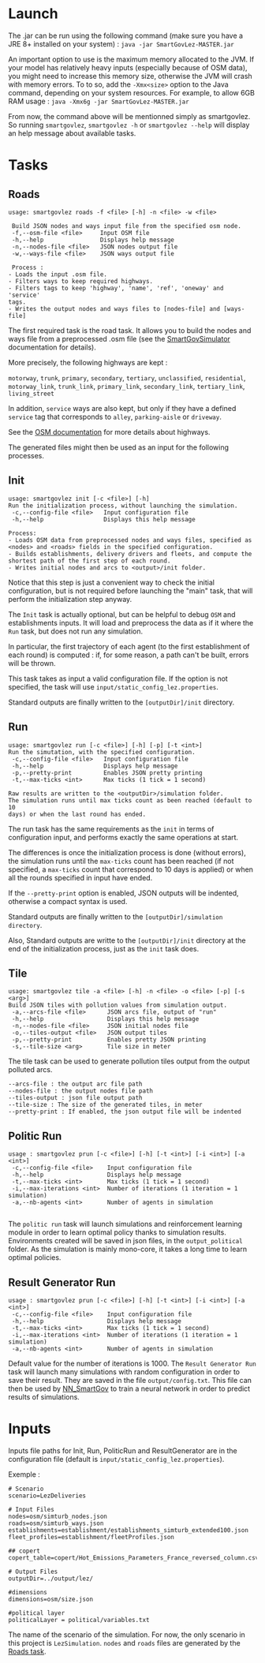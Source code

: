 # Launch
The .jar can be run using the following command (make sure you have a JRE 8+ installed on 
your system) :
`java -jar SmartGovLez-MASTER.jar`

An important option to use is the maximum memory allocated to the JVM. If your model has relatively 
heavy inputs (especially because of OSM data), you might need to increase this memory size, 
otherwise the JVM will crash with memory errors. To to so, add the `-Xmx<size>` option to the Java command, depending on your system resources. For example, to allow 6GB RAM usage :
`java -Xmx6g -jar SmartGovLez-MASTER.jar`

From now, the command above will be mentionned simply as smartgovlez.
So running `smartgovlez`, `smartgovlez -h` or `smartgovlez --help` will display an help message about available tasks.

# Tasks

## Roads

```
usage: smartgovlez roads -f <file> [-h] -n <file> -w <file>

 Build JSON nodes and ways input file from the specified osm node.
 -f,--osm-file <file>     Input OSM file
 -h,--help                Displays help message
 -n,--nodes-file <file>   JSON nodes output file
 -w,--ways-file <file>    JSON ways output file

 Process :
- Loads the input .osm file.
- Filters ways to keep required highways.
- Filters tags to keep 'highway', 'name', 'ref', 'oneway' and 'service'
tags.
- Writes the output nodes and ways files to [nodes-file] and [ways-file]
 ```
 
 The first required task is the road task. It allows you to build the nodes and ways file from a preprocessed .osm file (see the [SmartGovSimulator](https://github.com/smartgov-liris/SmartGovSimulator/wiki/Osm-Data#preprocess-data) documentation for details).
 
 More precisely, the following highways are kept :

`motorway`, `trunk`, `primary`, `secondary`, `tertiary`, `unclassified`, `residential`, `motorway_link`, `trunk_link`, `primary_link`, `secondary_link`, `tertiary_link`, `living_street`

In addition, `service` ways are also kept, but only if they have a defined `service` tag that corresponds to `alley`, `parking-aisle` or `driveway`.

See the [OSM documentation](https://wiki.openstreetmap.org/wiki/Highways) for more details about highways.

The generated files might then be used as an input for the following processes.

## Init

```
usage: smartgovlez init [-c <file>] [-h]
Run the initialization process, without launching the simulation.
 -c,--config-file <file>   Input configuration file
 -h,--help                 Displays this help message

Process:
- Loads OSM data from preprocessed nodes and ways files, specified as
<nodes> and <roads> fields in the specified configuration.
- Builds establishments, delivery drivers and fleets, and compute the
shortest path of the first step of each round.
- Writes initial nodes and arcs to <output>/init folder.
```
Notice that this step is just a convenient way to check the initial
configuration, but is not required before launching the "main" task, that
will perform the initialization step anyway.

The `Init` task is actually optional, but can be helpful to debug `OSM` and establishments inputs. It will load and preprocess the data as if it where the `Run` task, but does not run any simulation.

In particular, the first trajectory of each agent (to the first establishment of each round) is computed : if, for some reason, a path can't be built, errors will be thrown.

This task takes as input a valid configuration file. If the option is not specified, the task will use `input/static_config_lez.properties`.

Standard outputs are finally written to the `[outputDir]/init` directory.

## Run 

```
usage: smartgovlez run [-c <file>] [-h] [-p] [-t <int>]
Run the simutation, with the specified configuration.
 -c,--config-file <file>   Input configuration file
 -h,--help                 Displays help message
 -p,--pretty-print         Enables JSON pretty printing
 -t,--max-ticks <int>      Max ticks (1 tick = 1 second)

Raw results are written to the <outputDir>/simulation folder.
The simulation runs until max ticks count as been reached (default to 10
days) or when the last round has ended.
```

The run task has the same requirements as the `init` in terms of configuration input, and performs exactly the same operations at start.

The differences is once the initialization process is done (without errors), the simulation runs until the `max-ticks` count has been reached (if not specified, a `max-ticks` count that correspond to 10 days is applied) or when all the rounds specified in input have ended.

If the `--pretty-print` option is enabled, JSON outputs will be indented, otherwise a compact syntax is used.

Standard outputs are finally written to the `[outputDir]/simulation directory`.

Also, Standard outputs are writte to the `[outputDir]/init` directory at the end of the initialization process, just as the `init` task does.

## Tile

```
usage: smartgovlez tile -a <file> [-h] -n <file> -o <file> [-p] [-s <arg>]
Build JSON tiles with pollution values from simulation output.
 -a,--arcs-file <file>      JSON arcs file, output of "run"
 -h,--help                  Displays this help message
 -n,--nodes-file <file>     JSON initial nodes file
 -o,--tiles-output <file>   JSON output tiles
 -p,--pretty-print          Enables pretty JSON printing
 -s,--tile-size <arg>       Tile size in meter
```

The tile task can be used to generate pollution tiles output from the output polluted arcs.

    --arcs-file : the output arc file path
    --nodes-file : the output nodes file path
    --tiles-output : json file output path
    --tile-size : The size of the generated tiles, in meter
    --pretty-print : If enabled, the json output file will be indented

## Politic Run

```
usage : smartgovlez prun [-c <file>] [-h] [-t <int>] [-i <int>] [-a <int>]
 -c,--config-file <file>    Input configuration file
 -h,--help                  Displays help message
 -t,--max-ticks <int>       Max ticks (1 tick = 1 second)
 -i,--max-iterations <int>  Number of iterations (1 iteration = 1 simulation)
 -a,--nb-agents <int>       Number of agents in simulation


```

The `politic run` task will launch simulations and reinforcement learning module in order to learn optimal policy thanks to simulation results. Environments created will be saved in json files, in the `output_political` folder. As the simulation is mainly mono-core, it takes a long time to learn optimal policies.

## Result Generator Run

```
usage : smartgovlez prun [-c <file>] [-h] [-t <int>] [-i <int>] [-a <int>]
 -c,--config-file <file>    Input configuration file
 -h,--help                  Displays help message
 -t,--max-ticks <int>       Max ticks (1 tick = 1 second)
 -i,--max-iterations <int>  Number of iterations (1 iteration = 1 simulation)
 -a,--nb-agents <int>       Number of agents in simulation
```

Default value for the number of iterations is 1000.
The `Result Generator Run` task will launch many simulations with random configuration in order to save their result. They are saved in the file `output/config.txt`. This file can then be used by [NN_SmartGov](https://github.com/AlbanFl/NN_SmartGov) to train a neural network in order to predict results of simulations.

# Inputs

Inputs file paths for Init, Run, PoliticRun and ResultGenerator are in the configuration file (default is `input/static_config_lez.properties`). 

Exemple :
```
# Scenario
scenario=LezDeliveries

# Input Files
nodes=osm/simturb_nodes.json
roads=osm/simturb_ways.json
establishments=establishment/establishments_simturb_extended100.json
fleet_profiles=establishment/fleetProfiles.json

## copert
copert_table=copert/Hot_Emissions_Parameters_France_reversed_column.csv

# Output Files
outputDir=../output/lez/

#dimensions
dimensions=osm/size.json

#political layer
politicalLayer = political/variables.txt
```

The name of the scenario of the simulation. For now, the only scenario in this project is `LezSimulation`.
`nodes` and `roads` files are generated by the [Roads task](#Roads).
